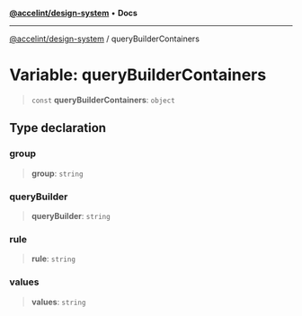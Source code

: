 [**@accelint/design-system**](../README.md) • **Docs**

***

[@accelint/design-system](../README.md) / queryBuilderContainers

# Variable: queryBuilderContainers

> `const` **queryBuilderContainers**: `object`

## Type declaration

### group

> **group**: `string`

### queryBuilder

> **queryBuilder**: `string`

### rule

> **rule**: `string`

### values

> **values**: `string`
